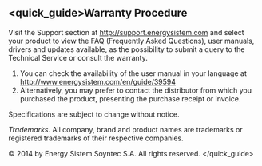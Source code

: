 ## <quick_guide>Warranty Procedure

Visit the Support section at http://support.energysistem.com and select your product to view the FAQ (Frequently Asked Questions), user manuals, drivers and updates available, as the possibility to submit a query to the Technical Service or consult the warranty.
1. You can check the availability of the user manual in your language at http://www.energysistem.com/en/guide/39594
2. Alternatively, you may prefer to contact the distributor from which you purchased the product, presenting the purchase receipt or invoice.

Specifications are subject to change without notice.

*Trademarks.* All company, brand and product names are trademarks or registered trademarks of their respective companies.

© 2014 by Energy Sistem Soyntec S.A. All rights reserved.
</quick_guide>
